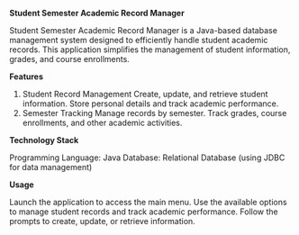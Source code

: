 **Student Semester Academic Record Manager**

Student Semester Academic Record Manager is a Java-based database management system designed to efficiently handle student academic records. This application simplifies the management of student information, grades, and course enrollments.

**Features**

1. Student Record Management
Create, update, and retrieve student information.
Store personal details and track academic performance.
2. Semester Tracking
Manage records by semester.
Track grades, course enrollments, and other academic activities.

**Technology Stack**

Programming Language: Java
Database: Relational Database (using JDBC for data management)

**Usage**

Launch the application to access the main menu.
Use the available options to manage student records and track academic performance.
Follow the prompts to create, update, or retrieve information.
